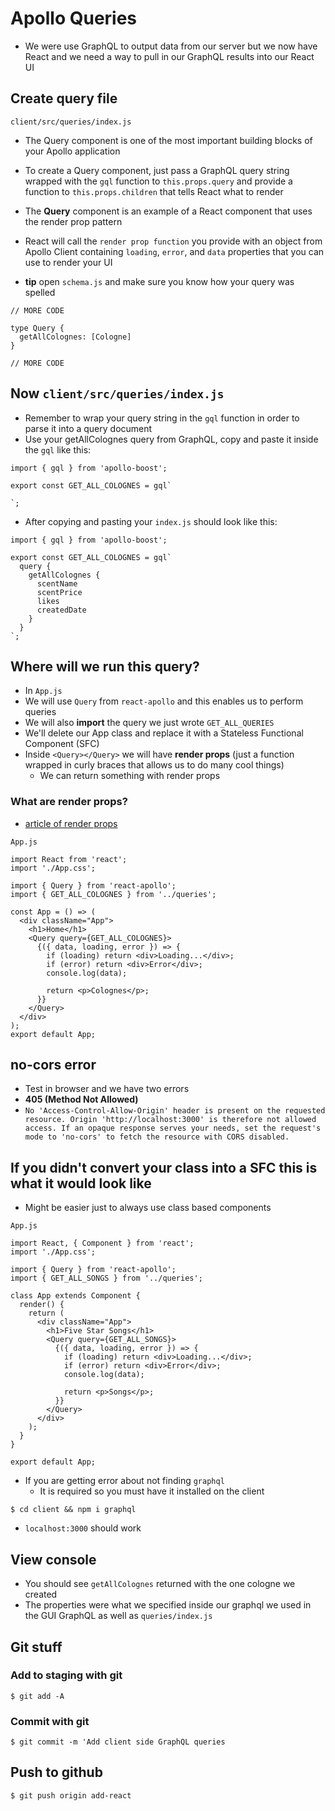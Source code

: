 # Apollo Queries
* We were use GraphQL to output data from our server but we now have React and we need a way to pull in our GraphQL results into our React UI

## Create query file
`client/src/queries/index.js`

* The Query component is one of the most important building blocks of your Apollo application
* To create a Query component, just pass a GraphQL query string wrapped with the `gql` function to `this.props.query` and provide a function to `this.props.children` that tells React what to render
* The **Query** component is an example of a React component that uses the render prop pattern
* React will call the `render prop function` you provide with an object from Apollo Client containing `loading`, `error`, and `data` properties that you can use to render your UI

* **tip** open `schema.js` and make sure you know how your query was spelled

```
// MORE CODE

type Query {
  getAllColognes: [Cologne]
}

// MORE CODE
```

## Now `client/src/queries/index.js`
* Remember to wrap your query string in the `gql` function in order to parse it into a query document
* Use your getAllColognes query from GraphQL, copy and paste it inside the `gql` like this:

```
import { gql } from 'apollo-boost';

export const GET_ALL_COLOGNES = gql`
  
`;
```

* After copying and pasting your `index.js` should look like this:

```
import { gql } from 'apollo-boost';

export const GET_ALL_COLOGNES = gql`
  query {
    getAllColognes {
      scentName
      scentPrice
      likes
      createdDate
    }
  }
`;
```

## Where will we run this query?
* In `App.js`
* We will use `Query` from `react-apollo` and this enables us to perform queries
* We will also **import** the query we just wrote `GET_ALL_QUERIES`
* We'll delete our App class and replace it with a Stateless Functional Component (SFC)
* Inside `<Query></Query>` we will have **render props** (just a function wrapped in curly braces that allows us to do many cool things)
    - We can return something with render props

### What are render props?
* [article of render props](https://levelup.gitconnected.com/understanding-react-render-props-by-example-71f2162fd0f2)

`App.js`

```
import React from 'react';
import './App.css';

import { Query } from 'react-apollo';
import { GET_ALL_COLOGNES } from '../queries';

const App = () => (
  <div className="App">
    <h1>Home</h1>
    <Query query={GET_ALL_COLOGNES}>
      {({ data, loading, error }) => {
        if (loading) return <div>Loading...</div>;
        if (error) return <div>Error</div>;
        console.log(data);

        return <p>Colognes</p>;
      }}
    </Query>
  </div>
);
export default App;
```

## no-cors error
* Test in browser and we have two errors
* **405 (Method Not Allowed)**
* `No 'Access-Control-Allow-Origin' header is present on the requested resource. Origin 'http://localhost:3000' is therefore not allowed access. If an opaque response serves your needs, set the request's mode to 'no-cors' to fetch the resource with CORS disabled.`

## If you didn't convert your class into a SFC this is what it would look like
* Might be easier just to always use class based components

`App.js`

```
import React, { Component } from 'react';
import './App.css';

import { Query } from 'react-apollo';
import { GET_ALL_SONGS } from '../queries';

class App extends Component {
  render() {
    return (
      <div className="App">
        <h1>Five Star Songs</h1>
        <Query query={GET_ALL_SONGS}>
          {({ data, loading, error }) => {
            if (loading) return <div>Loading...</div>;
            if (error) return <div>Error</div>;
            console.log(data);

            return <p>Songs</p>;
          }}
        </Query>
      </div>
    );
  }
}

export default App;
```

* If you are getting error about not finding `graphql`
  - It is required so you must have it installed on the client

`$ cd client && npm i graphql`

* `localhost:3000` should work

## View console
* You should see `getAllColognes` returned with the one cologne we created
* The properties were what we specified inside our graphql we used in the GUI GraphQL as well as `queries/index.js`

## Git stuff

### Add to staging with git
`$ git add -A`

### Commit with git
`$ git commit -m 'Add client side GraphQL queries`

## Push to github
`$ git push origin add-react`
